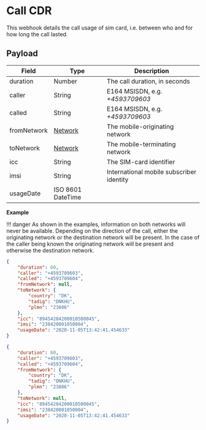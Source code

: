 # Call CDR

This webhook details the call usage of sim card, i.e. between who and for how long the call lasted.

## Payload

| Field       | Type                                                     | Description                              |
|-------------|----------------------------------------------------------|------------------------------------------|
| duration    | Number                                                   | The call duration, in seconds            |
| caller      | String                                                   | E164 MSISDN, e.g. *+4593709603*          |
| called      | String                                                   | E164 MSISDN, e.g. *+4593709603*          |
| fromNetwork | [Network](../../general-information/data-types/#network) | The mobile-originating network           |
| toNetwork   | [Network](../../general-information/data-types/#network) | The mobile-terminating network           |
| icc         | String                                                   | The SIM-card identifier                  |
| imsi        | String                                                   | International mobile subscriber identity |
| usageDate   | ISO 8601 DateTime                                        |                                          |

**Example**

!!! danger
	As shown in the examples, information on both networks will never be available. 
    Depending on the direction of the call, either the originating network or the destination network will be present.
    In the case of the caller being known the originating network will be present and otherwise the destination network.

```json
{
    "duration": 60,
    "caller": "+4593709603",
    "called": "+4593709604",
    "fromNetwork": null,
    "toNetwork": {
        "country": "DK",
        "tadig": "DNKHU",
        "plmn": "23806"
    },
    "icc": "89454284200010500045",
    "imsi": "238420001050004",
    "usageDate": "2020-11-05T13:42:41.454633"
}
```

```json
{
    "duration": 60,
    "caller": "+4593709603",
    "called": "+4593709604",
    "fromNetwork": {
        "country": "DK",
        "tadig": "DNKHU",
        "plmn": "23806"
    },
    "toNetwork": null,
    "icc": "89454284200010500045",
    "imsi": "238420001050004",
    "usageDate": "2020-11-05T13:42:41.454633"
}
```
